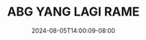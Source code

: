 --- 
title: "ABG YANG LAGI RAME"
description: "download bokeh ABG YANG LAGI RAME     baru"
date: 2024-08-05T14:00:09-08:00
file_code: "yxef4zypn2zy"
draft: false
cover: "2nrfc59ga2lw31zk.jpg"
tags: ["ABG", "YANG", "LAGI", "RAME", "bokep-indo", "bokep-viral", "bokep-ig"]
length: 117
fld_id: "1398015"
foldername: "ABG VIRAL TERBARU"
categories: ["ABG VIRAL TERBARU"]
views: 172
---